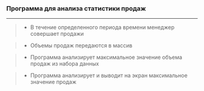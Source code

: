 ### Программа для анализа статистики продаж
_______________________

> - В течение определенного периода времени менеджер совершает продажи

> - Объемы продаж передаются в массив

> - Программа анализирует максимальное значение объема продаж из набора данных

> - Программа анализирует и выводит на экран максимальное значение продаж
